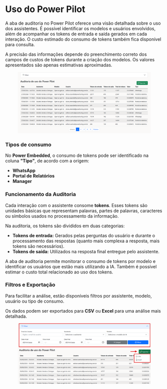 # Uso do Power Pilot

A aba de auditoria no Power Pilot oferece uma visão detalhada sobre o uso dos assistentes. É possível identificar os modelos e usuários envolvidos, além de acompanhar os tokens de entrada e saída gerados em cada interação. O custo estimado do consumo de tokens também fica disponível para consulta.

A precisão das informações depende do preenchimento correto dos campos de custos de tokens durante a criação dos modelos. Os valores apresentados são apenas estimativas aproximadas.

<figure><img src="../../.gitbook/assets/image (282).png" alt=""><figcaption></figcaption></figure>



### Tipos de consumo

No **Power Embedded**, o consumo de tokens pode ser identificado na coluna **"Tipo"**, de acordo com a origem:

* **WhatsApp**
* **Portal de Relatórios**
* **Manager**



### Funcionamento da Auditoria

Cada interação com o assistente consome **tokens**. Esses tokens são unidades básicas que representam palavras, partes de palavras, caracteres ou símbolos usados no processamento da informação.

Na auditoria, os tokens são divididos em duas categorias:

* **Tokens de entrada:** Gerados pelas perguntas do usuário e durante o processamento das respostas (quanto mais complexa a resposta, mais tokens são necessários).
* **Tokens de saída:** Utilizados na resposta final entregue pelo assistente.

A aba de auditoria permite monitorar o consumo de tokens por modelo e identificar os usuários que estão mais utilizando a IA. Também é possível estimar o custo total relacionado ao uso dos tokens.



### Filtros e Exportação

Para facilitar a análise, estão disponíveis filtros por assistente, modelo, usuário ou tipo de consumo.

Os dados podem ser exportados para **CSV** ou **Excel** para uma análise mais detalhada.

<figure><img src="../../.gitbook/assets/image (281).png" alt=""><figcaption></figcaption></figure>
